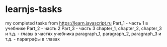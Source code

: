 # learnjs-tasks
my completed tasks from https://learn.javascript.ru
Part_1 - часть 1 в учебнике
Part_2 - часть 2
Part_3 - часть 3
chapter_1, chapter_2, chapter_3 и т.д. - главы в частях учебника
paragraph_1, paragraph_2, paragraph_3 и т.д. - параграфы в главах